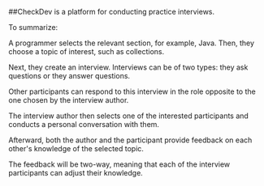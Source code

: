 ##CheckDev is a platform for conducting practice interviews.

To summarize:

A programmer selects the relevant section, for example, Java. Then, they choose a topic of interest, such as collections.

Next, they create an interview. Interviews can be of two types: they ask questions or they answer questions.

Other participants can respond to this interview in the role opposite to the one chosen by the interview author.

The interview author then selects one of the interested participants and conducts a personal conversation with them.

Afterward, both the author and the participant provide feedback on each other's knowledge of the selected topic.

The feedback will be two-way, meaning that each of the interview participants can adjust their knowledge.